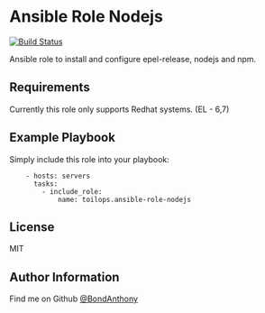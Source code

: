 Ansible Role Nodejs
=========

[![Build Status](https://travis-ci.org/toilops/ansible-role-nodejs.svg?branch=master)](https://travis-ci.org/toilops/ansible-role-nodejs)

Ansible role to install and configure epel-release, nodejs and npm.

Requirements
------------

Currently this role only supports Redhat systems. (EL - 6,7)

Example Playbook
----------------

Simply include this role into your playbook:
``` 
    - hosts: servers
      tasks:
        - include_role:
            name: toilops.ansible-role-nodejs
```
License
-------

MIT

Author Information
------------------

Find me on Github [@BondAnthony](https://github.com/BondAnthony)
